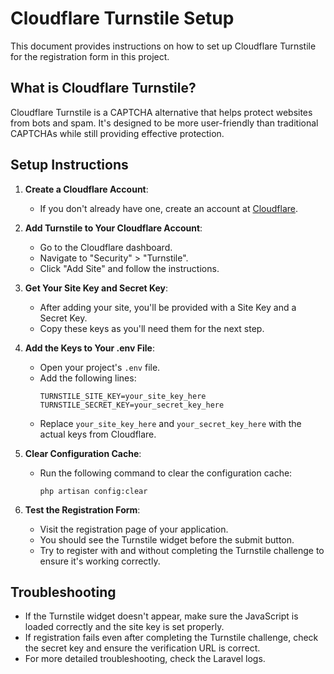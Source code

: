 # Cloudflare Turnstile Setup

This document provides instructions on how to set up Cloudflare Turnstile for the registration form in this project.

## What is Cloudflare Turnstile?

Cloudflare Turnstile is a CAPTCHA alternative that helps protect websites from bots and spam. It's designed to be more user-friendly than traditional CAPTCHAs while still providing effective protection.

## Setup Instructions

1. **Create a Cloudflare Account**:
   - If you don't already have one, create an account at [Cloudflare](https://www.cloudflare.com/).

2. **Add Turnstile to Your Cloudflare Account**:
   - Go to the Cloudflare dashboard.
   - Navigate to "Security" > "Turnstile".
   - Click "Add Site" and follow the instructions.

3. **Get Your Site Key and Secret Key**:
   - After adding your site, you'll be provided with a Site Key and a Secret Key.
   - Copy these keys as you'll need them for the next step.

4. **Add the Keys to Your .env File**:
   - Open your project's `.env` file.
   - Add the following lines:
     ```
     TURNSTILE_SITE_KEY=your_site_key_here
     TURNSTILE_SECRET_KEY=your_secret_key_here
     ```
   - Replace `your_site_key_here` and `your_secret_key_here` with the actual keys from Cloudflare.

5. **Clear Configuration Cache**:
   - Run the following command to clear the configuration cache:
     ```
     php artisan config:clear
     ```

6. **Test the Registration Form**:
   - Visit the registration page of your application.
   - You should see the Turnstile widget before the submit button.
   - Try to register with and without completing the Turnstile challenge to ensure it's working correctly.

## Troubleshooting

- If the Turnstile widget doesn't appear, make sure the JavaScript is loaded correctly and the site key is set properly.
- If registration fails even after completing the Turnstile challenge, check the secret key and ensure the verification URL is correct.
- For more detailed troubleshooting, check the Laravel logs.